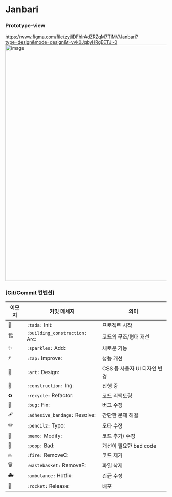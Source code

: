 # Janbari

### Prototype-view
https://www.figma.com/file/zyjliDFhlrAdZRZqM7TiMV/Janbari?type=design&mode=design&t=vvk0JqbyHRgEETJl-0
<img width="735" alt="image" src="https://github.com/KDT-IaaS-Class-One-Group/Janbari/assets/141696122/e3479604-3a1c-4bd7-b3ba-df4f8d473358">


### [Git/Commit 컨벤션]

| 이모지 | 커밋 메세지                    | 의미                         |
| ------ | ------------------------------ | ---------------------------- |
| 🎉     | `:tada:` Init:                   | 프로젝트 시작                |
| 🏗️     | `:building_construction:` Arc:  | 코드의 구조/형태 개선        |
| ✨     | `:sparkles:` Add:                | 새로운 기능                  |
| ⚡️    | `:zap:` Improve:                | 성능 개선                    |
| 🎨     | `:art:` Design:                 | CSS 등 사용자 UI 디자인 변경 |
| 🚧     | `:construction:` Ing:           | 진행 중                      |
| ♻️     | `:recycle:` Refactor:           | 코드 리팩토링                |
| 🐛     | `:bug:` Fix:                   | 버그 수정                    |
| 🩹     | `:adhesive_bandage:` Resolve:   | 간단한 문제 해결             |
| ✏️     | `:pencil2:` Typo:              | 오타 수정                    |
| 📝     | `:memo:` Modify:               | 코드 추가/ 수정              |
| 💩     | `:poop:` Bad:                  | 개선이 필요한 bad code       |
| 🔥     | `:fire:` RemoveC:              | 코드 제거                    |
| 🗑️     | `:wastebasket:` RemoveF:       | 파일 삭제                    |
| 🚑️    | `:ambulance:` Hotfix:          | 긴급 수정                    |
| 🚀     | `:rocket:` Release:            | 배포                         |
